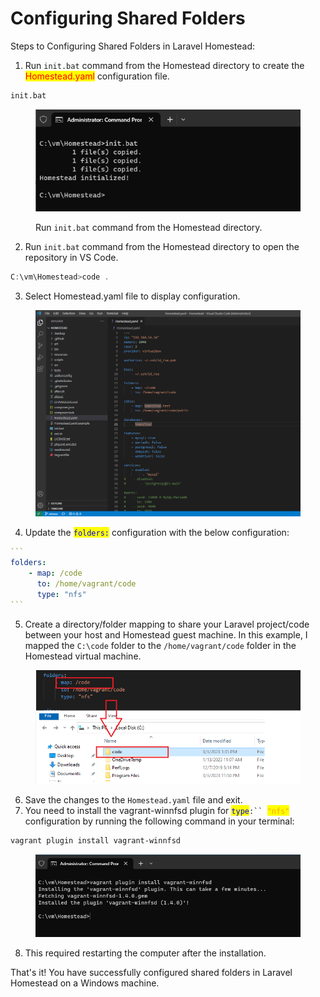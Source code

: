 # Configuring Shared Folders

Steps to Configuring Shared Folders in Laravel Homestead:

1. Run `init.bat` command from the Homestead directory to create the <mark style="color:red;">Homestead.yaml</mark> configuration file.

```bash
init.bat
```

<figure><img src="../.gitbook/assets/image (5).png" alt=""><figcaption><p>Run <code>init.bat</code> command from the Homestead directory.</p></figcaption></figure>

2. Run `init.bat` command from the Homestead directory to open the repository in VS Code.

```powershell
C:\vm\Homestead>code .
```

3. Select Homestead.yaml file to display configuration.

<figure><img src="../.gitbook/assets/image (22).png" alt=""><figcaption></figcaption></figure>

4. Update the <mark style="color:blue;">`folders:`</mark> configuration with the below configuration:

````yaml
```
folders:
    - map: /code
      to: /home/vagrant/code
      type: "nfs"
```
````

5. Create a directory/folder mapping to share your Laravel project/code between your host and Homestead guest machine. In this example, I mapped the `C:\code` folder to the `/home/vagrant/code` folder in the Homestead virtual machine.

<figure><img src="../.gitbook/assets/image (14).png" alt=""><figcaption></figcaption></figure>

6. Save the changes to the `Homestead.yaml` file and exit.
7. You need to install the vagrant-winnfsd plugin for <mark style="color:blue;">`type`</mark>`:`` `<mark style="color:orange;">`"nfs"`</mark> configuration by running the following command in your terminal:

```powershell
vagrant plugin install vagrant-winnfsd
```

<figure><img src="../.gitbook/assets/image.png" alt=""><figcaption></figcaption></figure>

8. This required restarting the computer after the installation.



That's it! You have successfully configured shared folders in Laravel Homestead on a Windows machine.
